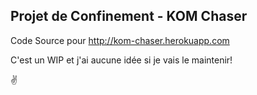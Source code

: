 ## Projet de Confinement - KOM Chaser

Code Source pour http://kom-chaser.herokuapp.com

C'est un WIP et j'ai aucune idée si je vais le maintenir!

✌️
